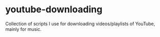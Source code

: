 # youtube-downloading

Collection of scripts I use for downloading videos/playlists of YouTube, mainly for music.
